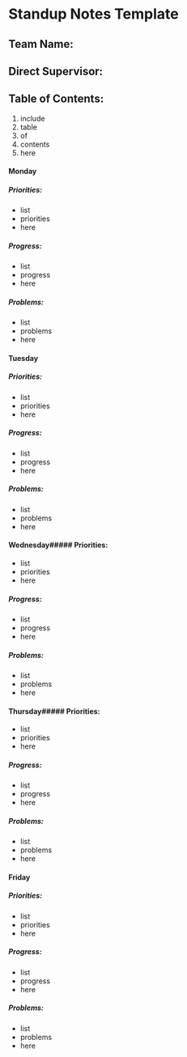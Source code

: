 # Standup Notes Template 
  
## Team Name:  
## Direct Supervisor:  
## Table of Contents:  
1. include
2. table
3. of
4. contents
5. here
  

#### Monday
##### Priorities:
- list
- priorities
- here
##### Progress:
- list
- progress
- here
##### Problems:
- list
- problems
- here

#### Tuesday
##### Priorities:
- list
- priorities
- here
##### Progress:
- list
- progress
- here
##### Problems:
- list
- problems
- here
  
#### Wednesday##### Priorities:
- list
- priorities
- here
##### Progress:
- list
- progress
- here
##### Problems:
- list
- problems
- here
  
#### Thursday##### Priorities:
- list
- priorities
- here
##### Progress:
- list
- progress
- here
##### Problems:
- list
- problems
- here
  
#### Friday
##### Priorities:
- list
- priorities
- here
##### Progress:
- list
- progress
- here
##### Problems:
- list
- problems
- here
